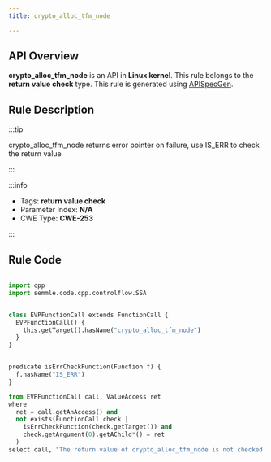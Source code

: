 ```yaml
---
title: crypto_alloc_tfm_node

---
```



## API Overview
**crypto_alloc_tfm_node** is an API in **Linux kernel**. This rule belongs to the **return value check** type. This rule is generated using [APISpecGen](../../tools/APISpecGen).
## Rule Description

:::tip

crypto_alloc_tfm_node returns error pointer on failure, use IS_ERR to check the return value

:::

:::info

- Tags: **return value check**
- Parameter Index: **N/A**
- CWE Type: **CWE-253**

:::

## Rule Code
```python

import cpp
import semmle.code.cpp.controlflow.SSA


class EVPFunctionCall extends FunctionCall {
  EVPFunctionCall() {
    this.getTarget().hasName("crypto_alloc_tfm_node")
  }
}


predicate isErrCheckFunction(Function f) {
  f.hasName("IS_ERR") 
}

from EVPFunctionCall call, ValueAccess ret
where
  ret = call.getAnAccess() and
  not exists(FunctionCall check |
    isErrCheckFunction(check.getTarget()) and
    check.getArgument(0).getAChild*() = ret
  )
select call, "The return value of crypto_alloc_tfm_node is not checked with IS_ERR."
    
```